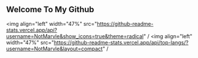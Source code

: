 ## Welcome To My Github
<img align="left" width="47%" src="https://github-readme-stats.vercel.app/api?username=NotMarvle&show_icons=true&theme=radical" /
<img align="left" width="47%" src="https://github-readme-stats.vercel.app/api/top-langs/?username=NotMarvle&layout=compact" /
